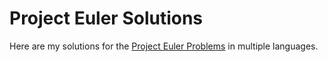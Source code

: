Project Euler Solutions
=====

Here are my solutions for the <a href="https://projecteuler.net/problems">Project Euler Problems</a> in multiple languages.
